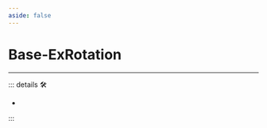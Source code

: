 ```yaml
---
aside: false
---
```

# Base-ExRotation

---

<!-- =================================================== -->
<!-- =================================================== -->
<!-- =================================================== -->
<!-- =================================================== -->
<!-- =================================================== -->
::: details 🛠

-

:::
